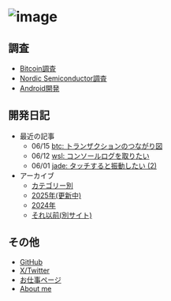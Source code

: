 # ![image](favicon.ico)

## 調査

* [Bitcoin調査](bitcoin/index.md)
* [Nordic Semiconductor調査](nrf/index.md)
* [Android開発](android/index.md)

## 開発日記

* 最近の記事
  * 06/15 [btc: トランザクションのつながり図](2025/06/20250615-btc.md)
  * 06/12 [wsl: コンソールログを取りたい](2025/06/20250612-wsl.md)
  * 06/01 [jade: タッチすると振動したい (2)](2025/06/20250601-m5.md)
* アーカイブ
  * [カテゴリー別](index-category.md)
  * [2025年(更新中)](devwork2025.md)
  * [2024年](devwork2024.md)
  * [それ以前(別サイト)](https://hiro99ma.blogspot.com/)

## その他

* [GitHub](https://github.com/hirokuma)
* [X/Twitter](https://x.com/hiro99ma)
* [お仕事ページ](https://hirokuma.work)
* [About me](aboutme.md)
